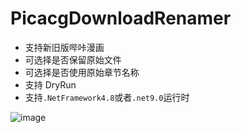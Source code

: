 # PicacgDownloadRenamer
- 支持新旧版哔咔漫画
- 可选择是否保留原始文件
- 可选择是否使用原始章节名称
- 支持 DryRun
- 支持`.NetFramework4.8`或者`.net9.0`运行时

![image](https://github.com/user-attachments/assets/076af662-a44c-4e81-9e5a-04c4f2ece63a)
